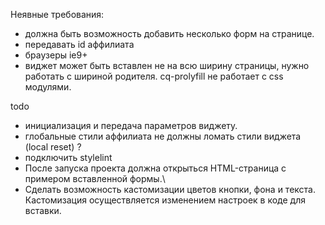 Неявные требования:
- должна быть возможность добавить несколько форм на странице.
- передавать id аффилиата
- браузеры ie9+
- виджет может быть вставлен не на всю ширину страницы, нужно работать с шириной родителя.
cq-prolyfill не работает с css модулями.

todo
- инициализация и передача параметров виджету.
- глобальные стили аффилиата не должны ломать стили виджета (local reset) ?
- подключить stylelint
- После запуска проекта должна открыться HTML-страница с примером вставленной формы.\
- Сделать возможность кастомизации цветов кнопки, фона и текста. Кастомизация осуществляется изменением настроек в коде для вставки.


